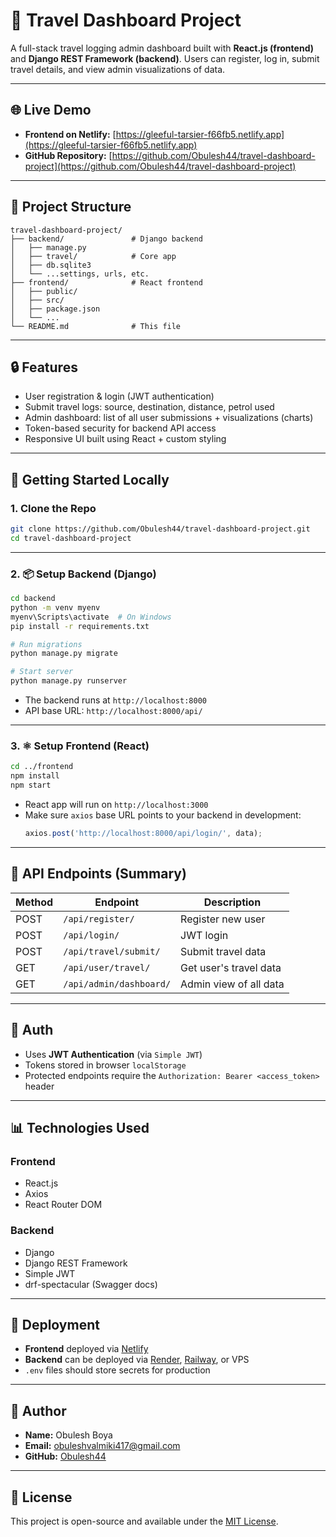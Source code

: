 
# 🚗 Travel Dashboard Project

A full-stack travel logging admin dashboard built with **React.js (frontend)** and **Django REST Framework (backend)**. Users can register, log in, submit travel details, and view admin visualizations of data.

---

## 🌐 Live Demo

- **Frontend on Netlify:** [https://gleeful-tarsier-f66fb5.netlify.app](https://gleeful-tarsier-f66fb5.netlify.app)
- **GitHub Repository:** [https://github.com/Obulesh44/travel-dashboard-project](https://github.com/Obulesh44/travel-dashboard-project)

---

## 🧱 Project Structure

```
travel-dashboard-project/
├── backend/               # Django backend
│   ├── manage.py
│   ├── travel/            # Core app
│   ├── db.sqlite3
│   └── ...settings, urls, etc.
├── frontend/              # React frontend
│   ├── public/
│   ├── src/
│   ├── package.json
│   └── ...
└── README.md              # This file
```

---

## 🔒 Features

- User registration & login (JWT authentication)
- Submit travel logs: source, destination, distance, petrol used
- Admin dashboard: list of all user submissions + visualizations (charts)
- Token-based security for backend API access
- Responsive UI built using React + custom styling

---

## 🚀 Getting Started Locally

### 1. Clone the Repo

```bash
git clone https://github.com/Obulesh44/travel-dashboard-project.git
cd travel-dashboard-project
```

---

### 2. 📦 Setup Backend (Django)

```bash
cd backend
python -m venv myenv
myenv\Scripts\activate  # On Windows
pip install -r requirements.txt

# Run migrations
python manage.py migrate

# Start server
python manage.py runserver
```

- The backend runs at `http://localhost:8000`
- API base URL: `http://localhost:8000/api/`

---

### 3. ⚛️ Setup Frontend (React)

```bash
cd ../frontend
npm install
npm start
```

- React app will run on `http://localhost:3000`
- Make sure `axios` base URL points to your backend in development:
  ```js
  axios.post('http://localhost:8000/api/login/', data);
  ```

---

## 🧪 API Endpoints (Summary)

| Method | Endpoint              | Description              |
|--------|-----------------------|--------------------------|
| POST   | `/api/register/`      | Register new user        |
| POST   | `/api/login/`         | JWT login                |
| POST   | `/api/travel/submit/` | Submit travel data       |
| GET    | `/api/user/travel/`   | Get user's travel data   |
| GET    | `/api/admin/dashboard/` | Admin view of all data |

---

## 🔐 Auth

- Uses **JWT Authentication** (via `Simple JWT`)
- Tokens stored in browser `localStorage`
- Protected endpoints require the `Authorization: Bearer <access_token>` header

---

## 📊 Technologies Used

### Frontend
- React.js
- Axios
- React Router DOM

### Backend
- Django
- Django REST Framework
- Simple JWT
- drf-spectacular (Swagger docs)

---

## 📁 Deployment

- **Frontend** deployed via [Netlify](https://netlify.com)
- **Backend** can be deployed via [Render](https://render.com), [Railway](https://railway.app), or VPS
- `.env` files should store secrets for production

---

## 👤 Author

- **Name:** Obulesh Boya
- **Email:** obuleshvalmiki417@gmail.com
- **GitHub:** [Obulesh44](https://github.com/Obulesh44)

---

## 📌 License

This project is open-source and available under the [MIT License](LICENSE).
